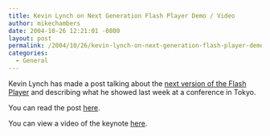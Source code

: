```yaml
---
title: Kevin Lynch on Next Generation Flash Player Demo / Video
author: mikechambers
date: 2004-10-26 12:21:01 -0800
layout: post
permalink: /2004/10/26/kevin-lynch-on-next-generation-flash-player-demo-video/
categories:
  - General
---
```



Kevin Lynch has made a post talking about the [next version of the Flash Player][1] and describing what he showed last week at a conference in Tokyo.

You can read the post [here][1].

You can view a video of the keynote [here][2].

 [1]: http://www.klynch.com/archives/000073.html
 [2]: http://www.moock.org/blog/archives/000146.html